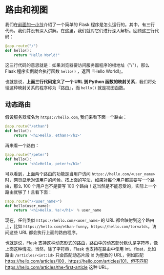 # 路由和视图

我们在[前面的一小节](./section2.01.md)介绍了一个简单的 Flask 程序是怎么运行的。其中，有三行代码，我们并没有深入讲解。在这里，我们就对它们进行深入解析。回顾这三行代码：

```python
@app.route("/")
def hello():
	return "Hello World!"
```

这三行代码的意思就是：如果浏览器要访问服务器程序的根地址（"/"），那么 Flask 程序实例就会执行函数 `hello()` ，返回『Hello World!』。

也就是说，**上面三行代码定义了一个 URL 到 Python 函数的映射关系**，我们将处理这种映射关系的程序称为『路由』，而 `hello()` 就是视图函数。


## 动态路由

假设服务器域名为 `https://hello.com`, 我们来看下面一个路由：

```python
@app.route("/ethan")
def hello():
    return '<h1>Hello, ethan!</h1>'
```

再来看一个路由：

```python
@app.route("/peter")
def hello():
    return '<h1>Hello, peter!</h1>'
```

可以看到，上面两个路由的功能是当用户访问 `https://hello.com/<user_name>` 时，网页显示对该用户的问候。按上面的写法，如果对每个用户都需要写一个路由，那么 100 个用户岂不是要写 100 个路由！这当然是不能忍受的，实际上一个路由就够了！且看下面：

```python
@app.route("/<user_name>")
def hello(user_name):
    return '<h1>Hello, %s!</h1>' % user_name
```

现在，任何类似 `https://hello.com/<user_name>` 的 URL 都会映射到这个路由上，比如 `https://hello.com/ethan-funny`，`https://hello.com/torvalds`，访问这些 URL 都会执行上面的路由程序。

也就是说，Flask 支持这种动态形式的路由，路由中的动态部分默认是字符串，像上面这种情况。当然，除了字符串，Flask 也支持在路由中使用 int、float，比如路由 `/articles/<int:id>` 只会匹配动态片段 id 为整数的 URL，例如匹配 https://hello.com/articles/100，https://hello.com/articles/101，但不匹配 https://hello.com/articles/the-first-article 这种 URL。



